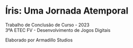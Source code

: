# Íris: Uma Jornada Atemporal

Trabalho de Conclusão de Curso - 2023  
3ºA ETEC FV - Desenvolvimento de Jogos Digitais

Elaborado por Armadillo Studios
